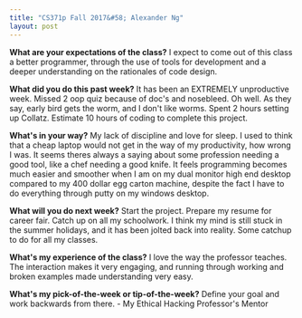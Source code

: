 ```yaml
---
title: "CS371p Fall 2017&#58; Alexander Ng"
layout: post
---
```



**What are your expectations of the class?**
I expect to come out of this class a better programmer, through the use of tools for development and a deeper understanding on the rationales of code design. 

**What did you do this past week?**
It has been an EXTREMELY unproductive week. Missed 2 oop quiz because of doc's and nosebleed. Oh well. As they say, early bird gets the worm, and I don't like worms. Spent 2 hours setting up Collatz. Estimate 10 hours of coding to complete this project.

**What's in your way?**
My lack of discipline and love for sleep. I used to think that a cheap laptop would not get in the way of my productivity, how wrong I was. It seems theres always a saying about some profession needing a good tool, like a chef needing a good knife. It feels programming becomes much easier and smoother when I am on my dual monitor high end desktop compared to my 400 dollar egg carton machine, despite the fact I have to do everything through putty on my windows desktop. 

**What will you do next week?**
Start the project. Prepare my resume for career fair. Catch up on all my schoolwork. I think my mind is still stuck in the summer holidays, and it has been jolted back into reality. Some catchup to do for all my classes.

**What's my experience of the class?**
I love the way the professor teaches. The interaction makes it very engaging, and running through working and broken examples made understanding very easy.

**What's my pick-of-the-week or tip-of-the-week?**
Define your goal and work backwards from there. - My Ethical Hacking Professor's
Mentor


